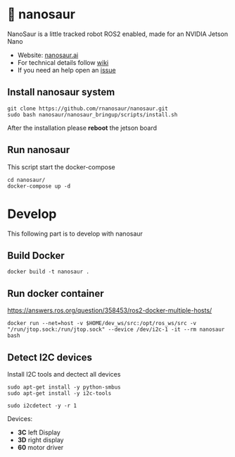 # :sauropod: nanosaur

NanoSaur is a little tracked robot ROS2 enabled, made for an NVIDIA Jetson Nano

* Website: [nanosaur.ai](https://nanosaur.ai)
* For technical details follow [wiki](https://github.com/rnanosaur/nanosaur/wiki)
* If you need an help open an [issue](https://github.com/rnanosaur/nanosaur/issues)

## Install nanosaur system
```
git clone https://github.com/rnanosaur/nanosaur.git
sudo bash nanosaur/nanosaur_bringup/scripts/install.sh
```

After the installation please **reboot** the jetson board

## Run nanosaur

This script start the docker-compose

```
cd nanosaur/
docker-compose up -d
```

# Develop

This following part is to develop with nanosaur

##  Build Docker

```
docker build -t nanosaur .
```

## Run docker container

https://answers.ros.org/question/358453/ros2-docker-multiple-hosts/

```
docker run --net=host -v $HOME/dev_ws/src:/opt/ros_ws/src -v "/run/jtop.sock:/run/jtop.sock" --device /dev/i2c-1 -it --rm nanosaur bash
```

## Detect I2C devices

Install I2C tools and dectect all devices

```
sudo apt-get install -y python-smbus
sudo apt-get install -y i2c-tools
```

```
sudo i2cdetect -y -r 1
```

Devices:
* **3C** left Display
* **3D** right display
* **60** motor driver